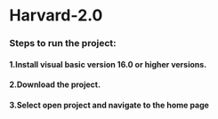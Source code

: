 # Harvard-2.0
### Steps to run the project:
#### 1.Install visual basic version 16.0 or higher versions.
#### 2.Download the project.
#### 3.Select open project and navigate to the home page  
